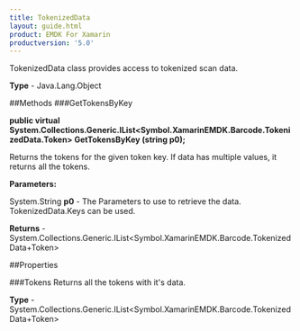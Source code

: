 ```yaml
---
title: TokenizedData
layout: guide.html
product: EMDK For Xamarin 
productversion: '5.0' 
---
```

TokenizedData class provides access to tokenized scan data.

**Type** - Java.Lang.Object

##Methods
###GetTokensByKey

**public virtual System.Collections.Generic.IList<Symbol.XamarinEMDK.Barcode.TokenizedData.Token> GetTokensByKey (string p0);**

Returns the tokens for the given token key. If data has multiple values, it returns all the tokens.

**Parameters:**

System.String **p0**  -  The Parameters to use to retrieve the data. TokenizedData.Keys can be used.

**Returns** - System.Collections.Generic.IList<Symbol.XamarinEMDK.Barcode.TokenizedData+Token>

##Properties

###Tokens
Returns all the tokens with it's data.

**Type** - System.Collections.Generic.IList<Symbol.XamarinEMDK.Barcode.TokenizedData+Token>
